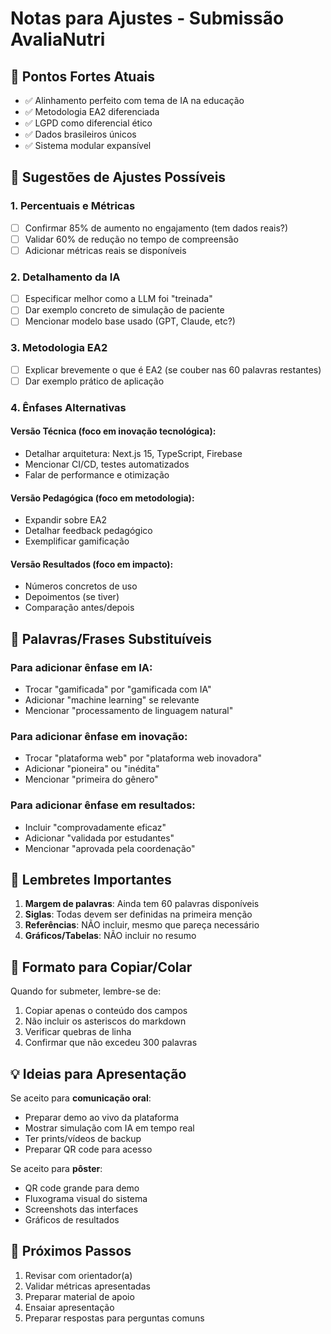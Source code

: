 # Notas para Ajustes - Submissão AvaliaNutri

## 🎯 Pontos Fortes Atuais
- ✅ Alinhamento perfeito com tema de IA na educação
- ✅ Metodologia EA2 diferenciada
- ✅ LGPD como diferencial ético
- ✅ Dados brasileiros únicos
- ✅ Sistema modular expansível

## 📝 Sugestões de Ajustes Possíveis

### 1. **Percentuais e Métricas**
- [ ] Confirmar 85% de aumento no engajamento (tem dados reais?)
- [ ] Validar 60% de redução no tempo de compreensão
- [ ] Adicionar métricas reais se disponíveis

### 2. **Detalhamento da IA**
- [ ] Especificar melhor como a LLM foi "treinada" 
- [ ] Dar exemplo concreto de simulação de paciente
- [ ] Mencionar modelo base usado (GPT, Claude, etc?)

### 3. **Metodologia EA2**
- [ ] Explicar brevemente o que é EA2 (se couber nas 60 palavras restantes)
- [ ] Dar exemplo prático de aplicação

### 4. **Ênfases Alternativas**

#### Versão Técnica (foco em inovação tecnológica):
- Detalhar arquitetura: Next.js 15, TypeScript, Firebase
- Mencionar CI/CD, testes automatizados
- Falar de performance e otimização

#### Versão Pedagógica (foco em metodologia):
- Expandir sobre EA2
- Detalhar feedback pedagógico
- Exemplificar gamificação

#### Versão Resultados (foco em impacto):
- Números concretos de uso
- Depoimentos (se tiver)
- Comparação antes/depois

## 🔄 Palavras/Frases Substituíveis

### Para adicionar ênfase em IA:
- Trocar "gamificada" por "gamificada com IA"
- Adicionar "machine learning" se relevante
- Mencionar "processamento de linguagem natural"

### Para adicionar ênfase em inovação:
- Trocar "plataforma web" por "plataforma web inovadora"
- Adicionar "pioneira" ou "inédita"
- Mencionar "primeira do gênero"

### Para adicionar ênfase em resultados:
- Incluir "comprovadamente eficaz"
- Adicionar "validada por estudantes"
- Mencionar "aprovada pela coordenação"

## 📌 Lembretes Importantes

1. **Margem de palavras**: Ainda tem 60 palavras disponíveis
2. **Siglas**: Todas devem ser definidas na primeira menção
3. **Referências**: NÃO incluir, mesmo que pareça necessário
4. **Gráficos/Tabelas**: NÃO incluir no resumo

## 🎨 Formato para Copiar/Colar

Quando for submeter, lembre-se de:
1. Copiar apenas o conteúdo dos campos
2. Não incluir os asteriscos do markdown
3. Verificar quebras de linha
4. Confirmar que não excedeu 300 palavras

## 💡 Ideias para Apresentação

Se aceito para **comunicação oral**:
- Preparar demo ao vivo da plataforma
- Mostrar simulação com IA em tempo real
- Ter prints/vídeos de backup
- Preparar QR code para acesso

Se aceito para **pôster**:
- QR code grande para demo
- Fluxograma visual do sistema
- Screenshots das interfaces
- Gráficos de resultados

## 🚀 Próximos Passos

1. Revisar com orientador(a)
2. Validar métricas apresentadas
3. Preparar material de apoio
4. Ensaiar apresentação
5. Preparar respostas para perguntas comuns